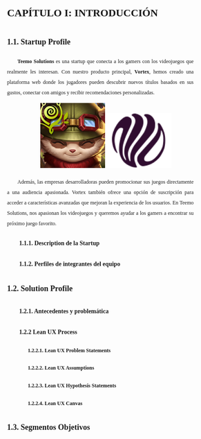 <style>
  body {
    font-family: 'Times New Roman', sans-serif;
    text-align: justify;
    font-size: 12px;
    margin-left: 2em;
    margin-right: 2em;
    line-height: 2;
  }
  
  p {
    text-indent: 2em; /* Sangría en el primer renglón de cada párrafo */
  }

  h1 {
    margin-left: 0; /* No aplica sangría para el título principal */
  }

  h2 {
    margin-left: 0; /* No aplica sangría para subtítulos de nivel 2 */
  }

  h3 {
    margin-left: 2em; /* Aplica una sangría de 2em para subtítulos de nivel 3 */
  }

  h4 {
    margin-left: 4em; /* Aplica una sangría de 4em para subtítulos de nivel 4 */
  }
</style>

# **CAPÍTULO I: INTRODUCCIÓN**
## 1.1. Startup Profile
**Teemo Solutions** es una startup que conecta a los gamers con los videojuegos que realmente les interesan. Con nuestro producto principal, **Vortex**, hemos creado una plataforma web donde los jugadores pueden descubrir nuevos títulos basados en sus gustos, conectar con amigos y recibir recomendaciones personalizadas.

<p align="center">
  <img src="assets/logos/teemo_solutions_icon.jpg"  style="width:150px; height:auto;" alt="">
  <img src="assets/logos/vortex_icon.svg"  style="width:150px; height:auto;" alt="">
</p>

Además, las empresas desarrolladoras pueden promocionar sus juegos directamente a una audiencia apasionada. Vortex también ofrece una opción de suscripción para acceder a características avanzadas que mejoran la experiencia de los usuarios. En Teemo Solutions, nos apasionan los videojuegos y queremos ayudar a los gamers a encontrar su próximo juego favorito.

### 1.1.1. Description de la Startup
### 1.1.2. Perfiles de integrantes del equipo
## 1.2. Solution Profile
### 1.2.1. Antecedentes y problemática
### 1.2.2 Lean UX Process
#### 1.2.2.1. Lean UX Problem Statements
#### 1.2.2.2. Lean UX Assumptions
#### 1.2.2.3. Lean UX Hypothesis Statements
#### 1.2.2.4. Lean UX Canvas
## 1.3. Segmentos Objetivos